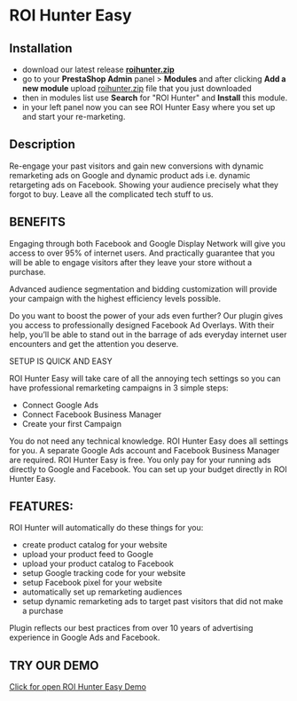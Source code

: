 # ROI Hunter Easy

## Installation
- download our latest release [**roihunter.zip**](https://github.com/roihunter/roi-hunter-easy-presta-plugin/releases/latest/download/roihunter.zip)
- go to your **PrestaShop Admin** panel > **Modules** and after clicking **Add a new module** upload [roihunter.zip](https://github.com/roihunter/roi-hunter-easy-presta-plugin/releases/latest/download/roihunter.zip) file that you just downloaded
- then in modules list use **Search** for "ROI Hunter" and **Install** this module.
- in your left panel now you can see ROI Hunter Easy where you set up and start your re-marketing.

## Description
Re-engage your past visitors and gain new conversions with dynamic remarketing ads on Google and dynamic product ads i.e. dynamic retargeting ads on Facebook. Showing your audience precisely what they forgot to buy. Leave all the complicated tech stuff to us.

## BENEFITS
Engaging through both Facebook and Google Display Network will give you access to over 95% of internet users. And practically guarantee that you will be able to engage visitors after they leave your store without a purchase.

Advanced audience segmentation and bidding customization will provide your campaign with the highest efficiency levels possible.

Do you want to boost the power of your ads even further? Our plugin gives you access to professionally designed Facebook Ad Overlays. With their help, you’ll be able to stand out in the barrage of ads everyday internet user encounters and get the attention you deserve.

SETUP IS QUICK AND EASY

ROI Hunter Easy will take care of all the annoying tech settings so you can have professional remarketing campaigns in 3 simple steps:

- Connect Google Ads
- Connect Facebook Business Manager
- Create your first Campaign
 
You do not need any technical knowledge. ROI Hunter Easy does all settings for you.
A separate Google Ads account and Facebook Business Manager are required. ROI Hunter Easy is free. You only pay for your running ads directly to Google and Facebook. You can set up your budget directly in ROI Hunter Easy.

## FEATURES:
ROI Hunter will automatically do these things for you:

- create product catalog for your website
- upload your product feed to Google
- upload your product catalog to Facebook
- setup Google tracking code for your website
- setup Facebook pixel for your website
- automatically set up remarketing audiences
- setup dynamic remarketing ads to target past visitors that did not make a purchase

Plugin reflects our best practices from over 10 years of advertising experience in Google Ads and Facebook.

## TRY OUR DEMO
[Click for open ROI Hunter Easy Demo](https://easy.roihunter.com/demo)
